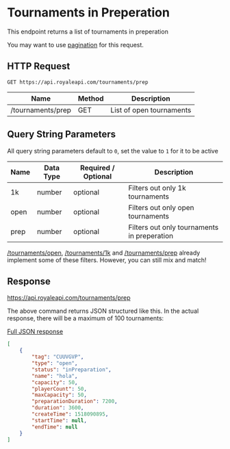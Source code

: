 # Tournaments in Preperation

This endpoint returns a list of tournaments in preperation

You may want to use [pagination](pagination) for this request.

## HTTP Request
`GET https://api.royaleapi.com/tournaments/prep`

Name | Method | Description
--- | --- | ---
/tournaments/prep | GET | List of open tournaments

## Query String Parameters

All query string parameters default to `0`, set the value to `1` for it to be active

Name | Data Type | Required / Optional | Description
---  | --- | --- | ---
1k   | number | optional | Filters out only 1k tournaments
open |  number | optional | Filters out only open tournaments
prep | number | optional | Filters out only tournaments in preperation

[/tournaments/open](/endpoints/tournaments_open), [/tournaments/1k](/endpoints/tournaments_1k) and [/tournaments/prep](/endpoints/tournaments_prep) already implement some of these filters. However, you can still mix and match!

## Response
https://api.royaleapi.com/tournaments/prep

The above command returns JSON structured like this. In the actual response, there will be a maximum of 100 tournaments:

<a href="/json/tournaments_prep.json">Full JSON response</a>

```json
[
    {
        "tag": "CUUVGVP",
        "type": "open",
        "status": "inPreparation",
        "name": "hola",
        "capacity": 50,
        "playerCount": 50,
        "maxCapacity": 50,
        "preparationDuration": 7200,
        "duration": 3600,
        "createTime": 1518090895,
        "startTime": null,
        "endTime": null
    }
]
```